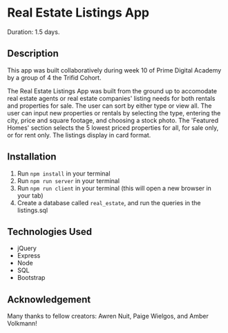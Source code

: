 # Real Estate Listings App
Duration: 1.5 days.

## Description
This app was built collaboratively during week 10 of Prime Digital Academy by a group of 4 the Trifid Cohort. 

The Real Estate Listings App was built from the ground up to accomodate real estate agents or real estate companies' listing needs for both rentals and properties for sale. The user can sort by either type or view all. The user can input new properties or rentals by selecting the type, entering the city, price and square footage, and choosing a stock photo. The 'Featured Homes' section selects the 5 lowest priced properties for all, for sale only, or for rent only. The listings display in card format. 

## Installation
1. Run `npm install` in your terminal
2. Run `npm run server` in your terminal
3. Run `npm run client` in your terminal (this will open a new browser in your tab)
4. Create a database called `real_estate`, and run the queries in the listings.sql

## Technologies Used
- jQuery 
- Express
- Node
- SQL
- Bootstrap

## Acknowledgement 
Many thanks to fellow creators: Awren Nuit, Paige Wielgos, and Amber Volkmann!
